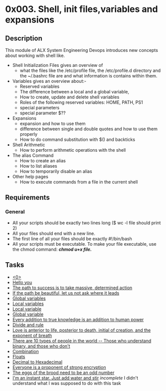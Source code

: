 # 0x003. Shell, init files,variables and expansions

## Description

This module of ALX System Engineering Devops introduces new concepts about working with shell like.
- Shell Initialization Files gives an overview of 
    - what the files like the /etc/profile file, the /etc/profile.d directory and the ~/.bashrc file are and what information is contains within them.
- Variables gives an overview about:- 
    - Reserved variables 
    - The difference between a local and a global variable,
    - How to create, update and delete shell variables
    - Roles of the following reserved variables: HOME, PATH, PS1
    - special parameters
    - special parameter $??
- Expansions
    - expansion and how to use them
    - difference between single and double quotes and how to use them properly
    - How to do command substitution with $() and backticks
- Shell Arithmetic
    - How to perform arithmetic operations with the shell
- The alias Command
    - How to create an alias
    - How to list aliases
    - How to temporarily disable an alias
- Other help pages
    - How to execute commands from a file in the current shell

## Requirements

### General

- All your scripts should be exactly two lines long ($ wc -l file should print 2)
- All your files should end with a new line.
- The first line of all your files should be exactly #!/bin/bash
- All your scripts must be executable. To make your file executable, use the chmod command: ***chmod u+x file.***

## Tasks

- [<0>](https://github.com/SantinoMajur/alx-system_engineering-devops/tree/master/0x03-shell_variables_expansions/0-alias)
- [Hello you](https://github.com/SantinoMajur/alx-system_engineering-devops/tree/master/0x03-shell_variables_expansions/1-hello_you)
- [The path to success is to take massive, determined action](https://github.com/SantinoMajur/alx-system_engineering-devops/tree/master/0x03-shell_variables_expansions/2-path)
- [If the path be beautiful, let us not ask where it leads](https://github.com/SantinoMajur/alx-system_engineering-devops/tree/master/0x03-shell_variables_expansions/3-paths)
- [Global variables](https://github.com/SantinoMajur/alx-system_engineering-devops/tree/master/0x03-shell_variables_expansions/4-global_variables)
- [Local variables](https://github.com/SantinoMajur/alx-system_engineering-devops/tree/master/0x03-shell_variables_expansions/5-local_variables)
- [Local variable](https://github.com/SantinoMajur/alx-system_engineering-devops/tree/master/0x03-shell_variables_expansions/6-create_local_variable)
- [Global variable](https://github.com/SantinoMajur/alx-system_engineering-devops/tree/master/0x03-shell_variables_expansions/7-create_global_variable)
- [Every addition to true knowledge is an addition to human power](https://github.com/SantinoMajur/alx-system_engineering-devops/tree/master/0x03-shell_variables_expansions/8-true_knowledge)
- [Divide and rule](https://github.com/SantinoMajur/alx-system_engineering-devops/tree/master/0x03-shell_variables_expansions/9-divide_and_rule)
- [Love is anterior to life, posterior to death, initial of creation, and the exponent of breath](https://github.com/SantinoMajur/alx-system_engineering-devops/tree/master/0x03-shell_variables_expansions/10-love_exponent_breath)
- [There are 10 types of people in the world -- Those who understand binary, and those who don't](https://github.com/SantinoMajur/alx-system_engineering-devops/tree/master/0x03-shell_variables_expansions/11-binary_to_decimal)
- [Combination](https://github.com/SantinoMajur/alx-system_engineering-devops/tree/master/0x03-shell_variables_expansions/12-combinations)
- [Floats](https://github.com/SantinoMajur/alx-system_engineering-devops/tree/master/0x03-shell_variables_expansions/13-print_float)
- [Decimal to Hexadecimal](https://github.com/SantinoMajur/alx-system_engineering-devops/tree/master/0x03-shell_variables_expansions/100-decimal_to_hexadecimal)
- [Everyone is a proponent of strong encryption](https://github.com/SantinoMajur/alx-system_engineering-devops/tree/master/0x03-shell_variables_expansions/101-rot13)
- [The eggs of the brood need to be an odd number](https://github.com/SantinoMajur/alx-system_engineering-devops/tree/master/0x03-shell_variables_expansions/102-odd)
- [I'm an instant star. Just add water and stir](https://github.com/SantinoMajur/alx-system_engineering-devops/tree/master/0x03-shell_variables_expansions/103-water_and_stir) *incomplete* I didn't understand what I was supposed to do with this task